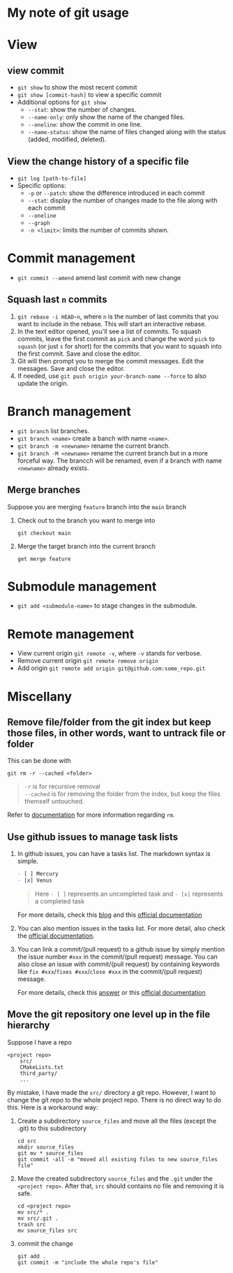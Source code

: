 # My note of git usage

#  View
## view commit
- `git show` to show the most recent commit
- `git show [commit-hash]` to view a specific commit 
- Additional options for `git show`
    - `--stat`: show the number of changes.
    - `--name-only`: only show the name of the changed files.
    - `--oneline`: show the commit in one line.
    - `--name-status`: show the name of files changed along with the status (added, modified, deleted).
## View the change history of a specific file
- `git log [path-to-file]`
- Specific options:
  - `-p` or `--patch`: show the difference introduced in each commit
  - `--stat`: display the number of changes made to the file along with each commit
  - `--oneline`
  - `--graph`
  - `-n <limit>`: limits the number of commits shown.

# Commit management
- `git commit --amend` amend last commit with new change
## Squash last `n` commits
1. `git rebase -i HEAD~n`, where `n` is the number of last commits that you want to include in the rebase. This will start an interactive rebase.
2. In the text editor opened, you'll see a list of commits. To squash commits, leave the first commit as `pick` and change the word `pick` to `squash` (or just `s` for short) for the commits that you want to squash into the first commit. Save and close the editor. 
3. Git will then prompt you to merge the commit messages. Edit the messages. Save and close the editor.
4. If needed, use `git push origin your-branch-name --force` to also update the origin.

# Branch management
- `git branch` list branches.
- `git branch <name>` create a banch with name `<name>`.
- `git branch -m <newname>` rename the current branch.
- `git branch -M <newname>` rename the current branch but in a more forceful way. The brancch will be renamed, even if a branch with name `<newname>` already exists.
## Merge branches
Suppose you are merging `feature` branch into the `main` branch
1. Check out to the branch you want to merge into
    ```
    git checkout main
    ```
2. Merge the target branch into the current branch
    ```
    get merge feature
    ```



# Submodule management
- `git add <submodule-name>` to stage changes in the submodule.

# Remote management
- View current origin `git remote -v`, where `-v` stands for verbose.
- Remove current origin `git remote remove origin`
- Add origin `git remote add origin git@github.com:some_repo.git`

# Miscellany
## Remove file/folder from the git index but keep those files, in other words, want to untrack file or folder
This can be done with 
```
git rm -r --cached <folder>
```
>`-r` is for recursive removal\
>`--cached` is for removing the folder from the index, but keep the files themself untouched.

Refer to [documentation](https://git-scm.com/docs/git-rm) for more information regarding `rm`.

## Use github issues to manage task lists
1. In github issues, you can have a tasks list. The markdown syntax is simple.
    ```markdown
    - [ ] Mercury 
    - [x] Venus
    ```
    > Here `- [ ]` represents an uncompleted task and `- [x]` represents a completed task

    For more details, check this [blog](https://github.blog/2014-04-28-task-lists-in-all-markdown-documents/) and this [official documentation](https://docs.github.com/en/issues/tracking-your-work-with-issues/about-task-lists)

2. You can also mention issues in the tasks list. For more detail, also check the [official documentation](https://docs.github.com/en/issues/tracking-your-work-with-issues/about-task-lists).

3. You can link a commit/(pull request) to a github issue by simply mention the issue number `#xxx` in the commit/(pull request) message.
You can also close an issue with commit/(pull request) by containing keywords like `fix #xxx`/`fixes #xxx`/`close #xxx` in the commit/(pull request) message.
    
    For more details, check this [answer](https://www.edureka.co/community/102139/link-to-the-issue-number-on-github-within-a-commit-message#:~:text=You%20just%20need%20to%20include,(in%20your%20commit%20message).) or this [official documentation](https://docs.github.com/en/issues/tracking-your-work-with-issues/linking-a-pull-request-to-an-issue)

## Move the git repository one level up in the file hierarchy
Suppose I have a repo
```
<project repo>
    src/
    CMakeLists.txt
    third_party/
    ...
```
By mistake, I have made the `src/` directory a git repo. However, I want to change the git repo to the whole project repo. There is no direct way to do this. Here is a workaround way:
1.  Create a subdirectory `source_files` and move all the files (except the .git) to this subdirectory
     ```
    cd src
    mkdir source_files
    git mv * source_files
    git commit -all -m "moved all existing files to new source_files file"
    ```

2. Move the created subdirectory `source_files` and the `.git` under the `<project repo>`. After that, `src` should contains no file and removing it is safe.
    ```
    cd <project repo>
    mv src/* .
    mv src/.git .
    trash src
    mv source_files src
    ```

3. commit the change 
    ```
    git add .
    git commit -m "include the whole repo's file"
    ```
